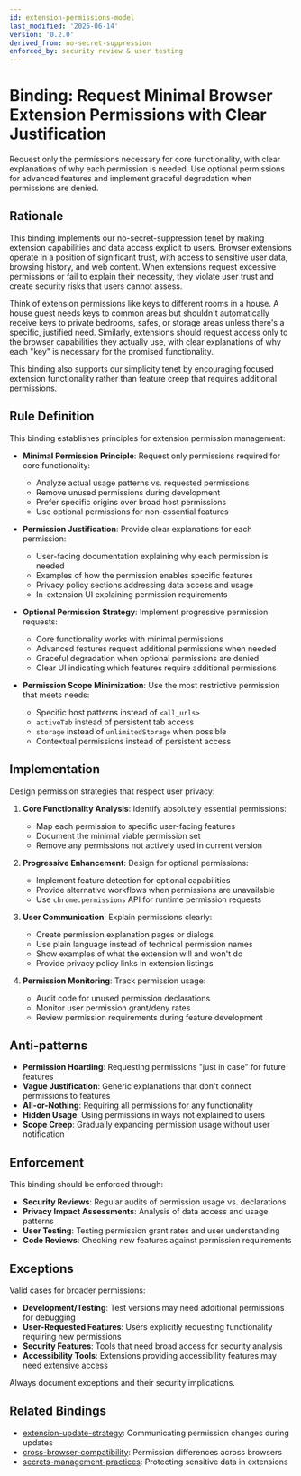 ```yaml
---
id: extension-permissions-model
last_modified: '2025-06-14'
version: '0.2.0'
derived_from: no-secret-suppression
enforced_by: security review & user testing
---
```

# Binding: Request Minimal Browser Extension Permissions with Clear Justification

Request only the permissions necessary for core functionality, with clear explanations of why each permission is needed. Use optional permissions for advanced features and implement graceful degradation when permissions are denied.

## Rationale

This binding implements our no-secret-suppression tenet by making extension capabilities and data access explicit to users. Browser extensions operate in a position of significant trust, with access to sensitive user data, browsing history, and web content. When extensions request excessive permissions or fail to explain their necessity, they violate user trust and create security risks that users cannot assess.

Think of extension permissions like keys to different rooms in a house. A house guest needs keys to common areas but shouldn't automatically receive keys to private bedrooms, safes, or storage areas unless there's a specific, justified need. Similarly, extensions should request access only to the browser capabilities they actually use, with clear explanations of why each "key" is necessary for the promised functionality.

This binding also supports our simplicity tenet by encouraging focused extension functionality rather than feature creep that requires additional permissions.

## Rule Definition

This binding establishes principles for extension permission management:

- **Minimal Permission Principle**: Request only permissions required for core functionality:
  - Analyze actual usage patterns vs. requested permissions
  - Remove unused permissions during development
  - Prefer specific origins over broad host permissions
  - Use optional permissions for non-essential features

- **Permission Justification**: Provide clear explanations for each permission:
  - User-facing documentation explaining why each permission is needed
  - Examples of how the permission enables specific features
  - Privacy policy sections addressing data access and usage
  - In-extension UI explaining permission requirements

- **Optional Permission Strategy**: Implement progressive permission requests:
  - Core functionality works with minimal permissions
  - Advanced features request additional permissions when needed
  - Graceful degradation when optional permissions are denied
  - Clear UI indicating which features require additional permissions

- **Permission Scope Minimization**: Use the most restrictive permission that meets needs:
  - Specific host patterns instead of `<all_urls>`
  - `activeTab` instead of persistent tab access
  - `storage` instead of `unlimitedStorage` when possible
  - Contextual permissions instead of persistent access

## Implementation

Design permission strategies that respect user privacy:

1. **Core Functionality Analysis**: Identify absolutely essential permissions:
   - Map each permission to specific user-facing features
   - Document the minimal viable permission set
   - Remove any permissions not actively used in current version

2. **Progressive Enhancement**: Design for optional permissions:
   - Implement feature detection for optional capabilities
   - Provide alternative workflows when permissions are unavailable
   - Use `chrome.permissions` API for runtime permission requests

3. **User Communication**: Explain permissions clearly:
   - Create permission explanation pages or dialogs
   - Use plain language instead of technical permission names
   - Show examples of what the extension will and won't do
   - Provide privacy policy links in extension listings

4. **Permission Monitoring**: Track permission usage:
   - Audit code for unused permission declarations
   - Monitor user permission grant/deny rates
   - Review permission requirements during feature development

## Anti-patterns

- **Permission Hoarding**: Requesting permissions "just in case" for future features
- **Vague Justification**: Generic explanations that don't connect permissions to features
- **All-or-Nothing**: Requiring all permissions for any functionality
- **Hidden Usage**: Using permissions in ways not explained to users
- **Scope Creep**: Gradually expanding permission usage without user notification

## Enforcement

This binding should be enforced through:

- **Security Reviews**: Regular audits of permission usage vs. declarations
- **Privacy Impact Assessments**: Analysis of data access and usage patterns
- **User Testing**: Testing permission grant rates and user understanding
- **Code Reviews**: Checking new features against permission requirements

## Exceptions

Valid cases for broader permissions:

- **Development/Testing**: Test versions may need additional permissions for debugging
- **User-Requested Features**: Users explicitly requesting functionality requiring new permissions
- **Security Features**: Tools that need broad access for security analysis
- **Accessibility Tools**: Extensions providing accessibility features may need extensive access

Always document exceptions and their security implications.

## Related Bindings

- [extension-update-strategy](extension-update-strategy.md): Communicating permission changes during updates
- [cross-browser-compatibility](cross-browser-compatibility.md): Permission differences across browsers
- [secrets-management-practices](../../security/secrets-management-practices.md): Protecting sensitive data in extensions
